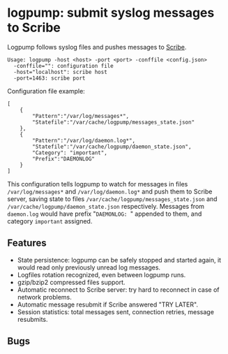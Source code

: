 # logpump: submit syslog messages to Scribe

Logpump follows syslog files and pushes messages to [Scribe][].

	Usage: logpump -host <host> -port <port> -conffile <config.json>
	  -conffile="": configuration file
	  -host="localhost": scribe host
	  -port=1463: scribe port

Configuration file example:

	[
		{
			"Pattern":"/var/log/messages*",
			"Statefile":"/var/cache/logpump/messages_state.json"
		},
		{
			"Pattern":"/var/log/daemon.log*",
			"Statefile":"/var/cache/logpump/daemon_state.json",
			"Category": "important",
			"Prefix":"DAEMONLOG"
		}
	]

This configuration tells logpump to watch for messages in files `/var/log/messages*` and `/var/log/daemon.log*` and push them to Scribe server, saving state to files `/var/cache/logpump/messages_state.json` and `/var/cache/logpump/daemon_state.json` respectively. Messages from `daemon.log` would have prefix "`DAEMONLOG: `" appended to them, and category `important` assigned.

## Features

* State persistence: logpump can be safely stopped and started again, it would read only previously unread log messages.
* Logfiles rotation recognized, even between logpump runs.
* gzip/bzip2 compressed files support.
* Automatic reconnect to Scribe server: try hard to reconnect in case of network problems.
* Automatic message resubmit if Scribe answered "TRY LATER".
* Session statistics: total messages sent, connection retries, message resubmits.

## Bugs


[Scribe]: https://github.com/facebook/scribe
